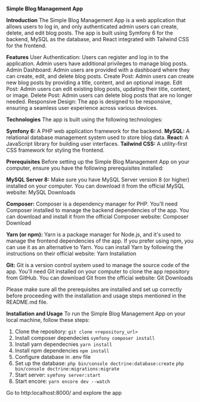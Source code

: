 **Simple Blog Management App**


**Introduction**
The Simple Blog Management App is a web application that allows users to log in, and only authenticated admin users can create, delete, and edit blog posts. The app is built using Symfony 6 for the backend, MySQL as the database, and React integrated with Tailwind CSS for the frontend.


**Features**
User Authentication: Users can register and log in to the application. Admin users have additional privileges to manage blog posts.
Admin Dashboard: Admin users are provided with a dashboard where they can create, edit, and delete blog posts.
Create Post: Admin users can create new blog posts by providing a title, content, and an optional image.
Edit Post: Admin users can edit existing blog posts, updating their title, content, or image.
Delete Post: Admin users can delete blog posts that are no longer needed.
Responsive Design: The app is designed to be responsive, ensuring a seamless user experience across various devices.


**Technologies**
The app is built using the following technologies:

**Symfony 6:** A PHP web application framework for the backend.
**MySQL:** A relational database management system used to store blog data.
**React:** A JavaScript library for building user interfaces.
**Tailwind CSS:** A utility-first CSS framework for styling the frontend.

**Prerequisites**
Before setting up the Simple Blog Management App on your computer, ensure you have the following prerequisites installed:

**MySQL Server 8:** Make sure you have MySQL Server version 8 (or higher) installed on your computer. You can download it from the official MySQL website: MySQL Downloads

**Composer:** Composer is a dependency manager for PHP. You'll need Composer installed to manage the backend dependencies of the app. You can download and install it from the official Composer website: Composer Download

**Yarn (or npm):** Yarn is a package manager for Node.js, and it's used to manage the frontend dependencies of the app. If you prefer using npm, you can use it as an alternative to Yarn. You can install Yarn by following the instructions on their official website: Yarn Installation

**Git:** Git is a version control system used to manage the source code of the app. You'll need Git installed on your computer to clone the app repository from GitHub. You can download Git from the official website: Git Downloads

Please make sure all the prerequisites are installed and set up correctly before proceeding with the installation and usage steps mentioned in the README.md file.

**Installation and Usage**
To run the Simple Blog Management App on your local machine, follow these steps:

1. Clone the repository: `git clone <repository_url>`
2. Install composer dependecies `symfony composer install`
3. Install yarn dependecnies `yarn install`
4. Install npm dependencies `npm install`
5. Configure database in .env file
6. Set up the database: 
          `php bin/console doctrine:database:create`
          `php bin/console doctrine:migrations:migrate`
7. Start server: `symfony server:start`
8. Start encore: `yarn encore dev --watch`

Go to http:localhost:8000/ and explore the app
          

